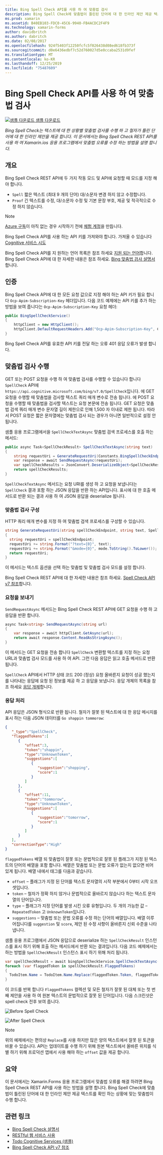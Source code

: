 ```yaml
---
title: Bing Spell Check API를 사용 하 여 맞춤법 검사
description: Bing Spell Check에 맞춤법이 틀린된 단어에 대 한 인라인 제안 제공 텍스트를 확인 하는 상황에 맞는 맞춤법이 수행 합니다. 이 문서에서는 Xamarin.Forms 응용 프로그램에서 맞춤법 오류를 해결 하려면 Bing Spell Check REST API를 사용 하는 방법을 설명 합니다.
ms.prod: xamarin
ms.assetid: B40EB103-FDC0-45C6-9940-FB4ACDC2F4F9
ms.technology: xamarin-forms
author: davidbritch
ms.author: dabritch
ms.date: 02/08/2017
ms.openlocfilehash: 924f5403f12250fcfc5f026438d08ed618fb373f
ms.sourcegitcommit: d0e6436edbf7c52d760027d5e0ccaba2531d9fef
ms.translationtype: MT
ms.contentlocale: ko-KR
ms.lasthandoff: 12/25/2019
ms.locfileid: "75487609"
---
```

# <a name="spell-checking-using-the-bing-spell-check-api"></a>Bing Spell Check API를 사용 하 여 맞춤법 검사

[![샘플 다운로드](~/media/shared/download.png) 샘플 다운로드](https://docs.microsoft.com/samples/xamarin/xamarin-forms-samples/webservices-todocognitiveservices)

_Bing Spell Check는 텍스트에 대 한 상황별 맞춤법 검사를 수행 하 고 철자가 틀린 단어에 대 한 인라인 제안을 제공 합니다. 이 문서에서는 Bing Spell Check REST API를 사용 하 여 Xamarin.ios 응용 프로그램에서 맞춤법 오류를 수정 하는 방법을 설명 합니다._

## <a name="overview"></a>개요

Bing Spell Check REST API에 두 가지 작동 모드 및 API에 요청할 때 모드를 지정 해야 합니다.

- `Spell` 짧은 텍스트 (최대 9 개의 단어) 대/소문자 변경 하지 않고 수정합니다.
- `Proof` 긴 텍스트를 수정, 대/소문자 수정 및 기본 문장 부호, 제공 및 적극적으로 수정 하지 않습니다.

> [!NOTE]
> [Azure 구독](/azure/guides/developer/azure-developer-guide#understanding-accounts-subscriptions-and-billing)이 아직 없는 경우 시작하기 전에 [체험 계정](https://aka.ms/azfree-docs-mobileapps)을 만듭니다.

Bing Spell Check API를 사용 하는 API 키를 가져와야 합니다. 가져올 수 있습니다 [Cognitive 서비스 시도](https://azure.microsoft.com/try/cognitive-services/)

Bing Spell Check API를 지 원하는 언어 목록은 참조 하세요 [지원 되는 언어](/azure/cognitive-services/bing-spell-check/bing-spell-check-supported-languages/)합니다. Bing Spell Check API에 대 한 자세한 내용은 참조 하세요. [Bing 맞춤법 검사 설명서](/azure/cognitive-services/bing-spell-check/)합니다.

## <a name="authentication"></a>인증

Bing Spell Check API에 대 한 모든 요청 값으로 지정 해야 하는 API 키가 필요 합니다 `Ocp-Apim-Subscription-Key` 헤더입니다. 다음 코드 예제에는 API 키를 추가 하는 방법을 보여 줍니다는 `Ocp-Apim-Subscription-Key` 요청 헤더:

```csharp
public BingSpellCheckService()
{
    httpClient = new HttpClient();
    httpClient.DefaultRequestHeaders.Add("Ocp-Apim-Subscription-Key", Constants.BingSpellCheckApiKey);
}
```

Bing Spell Check API를 유효한 API 키를 전달 하는 오류 401 응답 오류가 발생 합니다.

## <a name="performing-spell-checking"></a>맞춤법 검사 수행

GET 또는 POST 요청을 수행 하 여 맞춤법 검사를 수행할 수 있습니다 합니다 `SpellCheck` API에 `https://api.cognitive.microsoft.com/bing/v7.0/SpellCheck`입니다. 에 GET 요청을 수행할 때 맞춤법을 검사할 텍스트 쿼리 매개 변수로 전송 됩니다. 에 POST 요청을 수행할 때 맞춤법을 검사할 텍스트는 요청 본문에 전송 됩니다. GET 요청은 맞춤법 검색 쿼리 매개 변수 문자열 길이 제한으로 인해 1,500 자 이내로 제한 됩니다. 따라서 POST 요청은 짧은 문자열에는 맞춤법 검사 되는 경우가 아니면 일반적으로 설정 안 됩니다.

샘플 응용 프로그램에서을 `SpellCheckTextAsync` 맞춤법 검색 프로세스를 호출 하는 메서드:

```csharp
public async Task<SpellCheckResult> SpellCheckTextAsync(string text)
{
    string requestUri = GenerateRequestUri(Constants.BingSpellCheckEndpoint, text, SpellCheckMode.Spell);
    var response = await SendRequestAsync(requestUri);
    var spellCheckResults = JsonConvert.DeserializeObject<SpellCheckResult>(response);
    return spellCheckResults;
}
```

`SpellCheckTextAsync` 메서드는 요청 URI를 생성 하 고 요청을 보냅니다는 `SpellCheck` 결과 포함 하는 JSON 응답을 반환 하는 API입니다. 표시에 대 한 호출 메서드로 반환 되는 결과 사용 하 여 JSON 응답을 deserialize 됩니다.

### <a name="configuring-spell-checking"></a>맞춤법 검사 구성

HTTP 쿼리 매개 변수를 지정 하 여 맞춤법 검색 프로세스를 구성할 수 있습니다.

```csharp
string GenerateRequestUri(string spellCheckEndpoint, string text, SpellCheckMode mode)
{
  string requestUri = spellCheckEndpoint;
  requestUri += string.Format("?text={0}", text);                         // text to spell check
  requestUri += string.Format("&mode={0}", mode.ToString().ToLower());    // spellcheck mode - proof or spell
  return requestUri;
}
```

이 메서드는 텍스트 옵션을 선택 하는 맞춤법 및 맞춤법 검사 모드를 설정 합니다.

Bing Spell Check REST API에 대 한 자세한 내용은 참조 하세요. [Spell Check API v7 참조](/rest/api/cognitiveservices/bing-spell-check-api-v7-reference/)합니다.

### <a name="sending-the-request"></a>요청을 보내기

`SendRequestAsync` 메서드는 Bing Spell Check REST API에 GET 요청을 수행 하 고 응답을 반환 합니다.

```csharp
async Task<string> SendRequestAsync(string url)
{
    var response = await httpClient.GetAsync(url);
    return await response.Content.ReadAsStringAsync();
}
```

이 메서드는 GET 요청을 전송 합니다 `SpellCheck` 변환할 텍스트를 지정 하는 요청 URL과 맞춤법 검사 모드를 사용 하 여 API. 그런 다음 응답은 읽고 호출 메서드로 반환 됩니다.

`SpellCheck` API에서 HTTP 상태 코드 200 (정상) 요청 올바른지 요청이 성공 했는지를 나타내는 응답에 요청 된 정보를 제공 하 고 응답을 보냅니다. 응답 개체의 목록을 참조 하세요 [응답 개체](/rest/api/cognitiveservices/bing-spell-check-api-v7-reference#response-objects)합니다.

### <a name="processing-the-response"></a>응답 처리

API 응답은 JSON 형식으로 반환 됩니다. 철자가 잘못 된 텍스트에 대 한 응답 메시지를 표시 하는 다음 JSON 데이터를 `Go shappin tommorow`:

```json
{  
   "_type":"SpellCheck",
   "flaggedTokens":[  
      {  
         "offset":3,
         "token":"shappin",
         "type":"UnknownToken",
         "suggestions":[  
            {  
               "suggestion":"shopping",
               "score":1
            }
         ]
      },
      {  
         "offset":11,
         "token":"tommorow",
         "type":"UnknownToken",
         "suggestions":[  
            {  
               "suggestion":"tomorrow",
               "score":1
            }
         ]
      }
   ],
   "correctionType":"High"
}
```

`flaggedTokens` 배열 되 맞춤법이 잘못 또는 문법적으로 잘못 된 플래그가 지정 된 텍스트의 단어의 배열을 포함 합니다. 배열은 맞춤법 또는 문법 오류가 없는지 없으면 비어 있게 됩니다. 배열 내에서 태그를 다음과 같습니다.

- `offset` – 플래그가 지정 된 단어를 텍스트 문자열의 시작 부분에서 0부터 시작 오프셋입니다.
- `token` – 철자가 정확 하지 않거나 문법적으로 올바르지 않습니다 하는 텍스트 문자열의 단어입니다.
- `type` – 플래그가 지정 단어를 발생 시킨 오류 유형입니다. 두 개의 가능한 값 – `RepeatedToken` 고 `UnknownToken`입니다.
- `suggestions` – 맞춤법 또는 문법 오류를 수정 하는 단어의 배열입니다. 배열 이루어집니다를 `suggestion` 및 `score`, 제안 된 수정 사항이 올바른지 신뢰 수준을 나타냅니다.

샘플 응용 프로그램에서 JSON 응답으로 deserialize 하는 `SpellCheckResult` 인스턴스를 표시 하기 위해 호출 하는 메서드에서 반환 되는 결과입니다. 다음 코드 예제에서는 하는 방법을 `SpellCheckResult` 인스턴스 표시 하기 위해 처리 됩니다.

```csharp
var spellCheckResult = await bingSpellCheckService.SpellCheckTextAsync(TodoItem.Name);
foreach (var flaggedToken in spellCheckResult.FlaggedTokens)
{
  TodoItem.Name = TodoItem.Name.Replace(flaggedToken.Token, flaggedToken.Suggestions.FirstOrDefault().Suggestion);
}
```

이 코드를 반복 합니다 `FlaggedTokens` 컬렉션 및 모든 철자가 잘못 된 대체 또는 첫 번째 제안을 사용 하 여 원본 텍스트의 문법적으로 잘못 된 단어입니다. 다음 스크린샷은 spell check 전후 보여 줍니다.

![](spell-check-images/before-spell-check.png "Before Spell Check")

![](spell-check-images/after-spell-check.png "After Spell Check")

> [!NOTE]
> 위의 예제에서는 편의상 `Replace`를 사용 하지만 많은 양의 텍스트에서 잘못 된 토큰을 바꿀 수 있습니다. API는 업데이트를 수행 하기 위해 원본 텍스트에서 올바른 위치를 식별 하기 위해 프로덕션 앱에서 사용 해야 하는 `offset` 값을 제공 합니다.

## <a name="summary"></a>요약

이 문서에서는 Xamarin.Forms 응용 프로그램에서 맞춤법 오류를 해결 하려면 Bing Spell Check REST API를 사용 하는 방법을 설명 합니다. Bing Spell Check에 맞춤법이 틀린된 단어에 대 한 인라인 제안 제공 텍스트를 확인 하는 상황에 맞는 맞춤법이 수행 합니다.

## <a name="related-links"></a>관련 링크

- [Bing Spell Check 설명서](/azure/cognitive-services/bing-spell-check/)
- [RESTful 웹 서비스 사용](~/xamarin-forms/data-cloud/web-services/rest.md)
- [Todo Cognitive Services (샘플)](https://docs.microsoft.com/samples/xamarin/xamarin-forms-samples/webservices-todocognitiveservices)
- [Bing Spell Check API v7 참조](/rest/api/cognitiveservices/bing-spell-check-api-v7-reference/)
